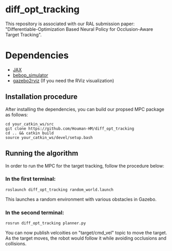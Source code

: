 # diff_opt_tracking

This repository is associated with our RAL submission paper: "Differentiable-Optimization Based Neural Policy for Occlusion-Aware Target Tracking".

# Dependencies

* [JAX](https://github.com/google/jax)
* [bebop_simulator](https://github.com/Houman-HM/bebop_simulator/tree/bebop_hokuyo)
* [gazebo2rviz](https://github.com/andreasBihlmaier/gazebo2rviz) (If you need the RViz visualization)

## Installation procedure
After installing the dependencies, you can build our propsed MPC package as follows:
``` 
cd your_catkin_ws/src
git clone https://github.com/Houman-HM/diff_opt_tracking
cd .. && catkin build
source your_catkin_ws/devel/setup.bash
```
## Running the algorithm

In order to run the MPC for the target tracking, follow the procedure below:

### In the first terminal:
```
roslaunch diff_opt_tracking random_world.launch
```

This launches a random environment with various obstacles in Gazebo.
### In the second terminal:

```
rosrun diff_opt_tracking planner.py
```
You can now publish velcoities on "target/cmd_vel" topic to move the target. As the target moves, the robot would follow it while avoiding occlusions and collisions.
